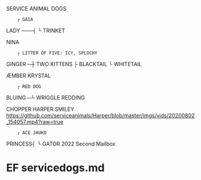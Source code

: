 SERVICE ANIMAL DOGS

        ┌ GAIA
LADY ───┤ 
        └ TRINKET

NINA

        ┌ LITTER OF FIVE: ICY, SPLOCHY
GINGER ─┼ TWO KITTENS 
        ├ BLACKTAIL
        └ WHITETAIL

ÆMBER
KRYSTAL

        ┌ RED DOG
BLUING ─┴ WRIGGLE
REDDING

CHOPPER
HARPER
SMILEY
https://github.com/serviceanimals/Harper/blob/master/imgs/vids/20200802_154057.mp4?raw=true

        ┌ ACE JAUKO
PRINCESS┤ 
        └ GATOR
2022 Second Mailbox

# EF servicedogs.md
